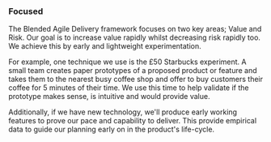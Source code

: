 ### Focused

The Blended Agile Delivery framework focuses on two key areas; Value and Risk. Our goal is to increase value rapidly whilst decreasing risk rapidly too. We achieve this by early and lightweight experimentation.

For example, one technique we use is the £50 Starbucks experiment. A small team creates paper prototypes of a proposed product or feature and takes them to the nearest busy coffee shop and offer to buy customers their coffee for 5 minutes of their time. We use this time to help validate if the prototype makes sense, is intuitive and would provide value.

Additionally, if we have new technology, we'll produce early working features to prove our pace and capability to deliver. This provide empirical data to guide our planning early on in the product's life-cycle.
